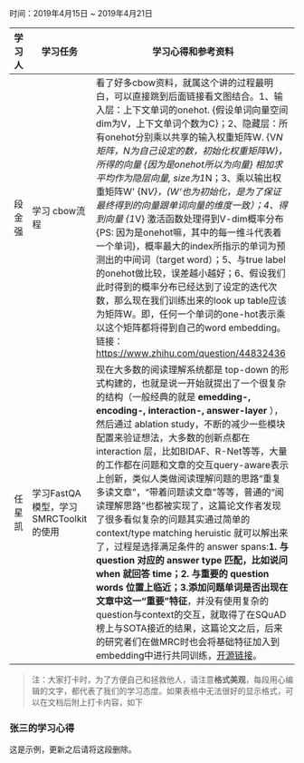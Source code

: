 时间：2019年4月15日 ~ 2019年4月21日

学习人|学习任务|学习心得和参考资料
------ | ------ | ------
段金强 | 学习 cbow流程 | 看了好多cbow资料，就属这个讲的过程最明白，可以直接跳到后面链接看文图结合。1、输入层：上下文单词的onehot. {假设单词向量空间dim为V，上下文单词个数为C}；2、隐藏层：所有onehot分别乘以共享的输入权重矩阵W. {V*N矩阵，N为自己设定的数，初始化权重矩阵W}，所得的向量 {因为是onehot所以为向量} 相加求平均作为隐层向量, size为1*N；3、乘以输出权重矩阵W' {N*V}，(W‘也为初始化，是为了保证最终得到的向量跟单词向量的维度一致）；4、得到向量 {1*V} 激活函数处理得到V-dim概率分布 {PS: 因为是onehot嘛，其中的每一维斗代表着一个单词}，概率最大的index所指示的单词为预测出的中间词（target word）；5、与true label的onehot做比较，误差越小越好；6、假设我们此时得到的概率分布已经达到了设定的迭代次数，那么现在我们训练出来的look up table应该为矩阵W。即，任何一个单词的one-hot表示乘以这个矩阵都将得到自己的word embedding。链接：https://www.zhihu.com/question/44832436
任星凯 | 学习FastQA模型，学习SMRCToolkit的使用 | 现在大多数的阅读理解系统都是 top-down 的形式构建的，也就是说一开始就提出了一个很复杂的结构（一般经典的就是 **emedding-, encoding-, interaction-, answer-layer** ），然后通过 ablation study，不断的减少一些模块配置来验证想法，大多数的创新点都在 interaction 层，比如BIDAF、R-Net等等，大量的工作都在问题和文章的交互query-aware表示上创新，类似人类做阅读理解问题的思路“重复多读文章”，“带着问题读文章”等等，普通的“阅读理解思路”也都被实现了，这篇论文作者发现了很多看似复杂的问题其实通过简单的 context/type matching heruistic 就可以解出来了，过程是选择满足条件的 answer spans:**1. 与 question 对应的 answer type 匹配，比如说问 when 就回答 time；2. 与重要的 question words 位置上临近；3.添加问题单词是否出现在文章中这一“重要”特征**，并没有使用复杂的question与context的交互，就取得了在SQuAD榜上与SOTA接近的结果，这篇论文之后，后来的研究者们在做MRC时也会将基础特征加入到embedding中进行共同训练，[开源链接](https://github.com/BrambleXu/keras_fastqa)。

> 注：大家打卡时，为了方便自己和拯救他人，请注意**格式美观**，每段用心编辑的文字，都代表了我们的学习态度。如果表格中无法很好的显示格式，可以在文档后附上打卡内容，如下

### 张三的学习心得
这是示例，更新之后请将这段删除。


